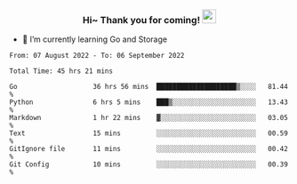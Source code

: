 <h3 align="center">
    Hi~ Thank you for coming!
    <img src="https://media.giphy.com/media/hvRJCLFzcasrR4ia7z/giphy.gif" width="25px">
</h3>

<!--
**pineapple-man/pineapple-man** is a ✨ _special_ ✨ repository because its `README.md` (this file) appears on your GitHub profile.

Here are some ideas to get you started:
- 🔭 I’m currently working on ...
- 🤔 I’m looking for help with ...
- 💬 Ask me about ...
- 📫 How to reach me: ...
- 😄 Pronouns: ...
- ⚡ Fun fact: 
- 👯 I’m looking to collaborate on kubernetes
-->
- 🌱 I’m currently learning Go and Storage

<!--START_SECTION:waka-->

```text
From: 07 August 2022 - To: 06 September 2022

Total Time: 45 hrs 21 mins

Go                   36 hrs 56 mins  ████████████████████▒░░░░   81.44 %
Python               6 hrs 5 mins    ███▒░░░░░░░░░░░░░░░░░░░░░   13.43 %
Markdown             1 hr 22 mins    ▓░░░░░░░░░░░░░░░░░░░░░░░░   03.05 %
Text                 15 mins         ░░░░░░░░░░░░░░░░░░░░░░░░░   00.59 %
GitIgnore file       11 mins         ░░░░░░░░░░░░░░░░░░░░░░░░░   00.42 %
Git Config           10 mins         ░░░░░░░░░░░░░░░░░░░░░░░░░   00.39 %
```

<!--END_SECTION:waka-->

